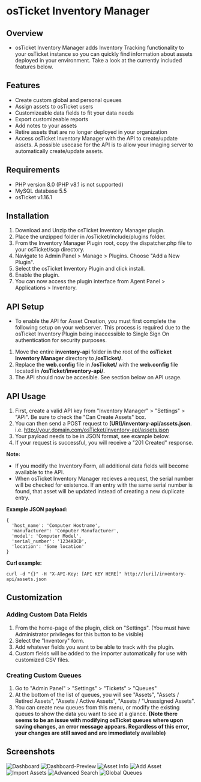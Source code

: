 # osTicket Inventory Manager

## Overview
- osTicket Inventory Manager adds Inventory Tracking functionality to your osTicket instance so you can quickly find information about assets deployed in your environment. Take a look at the currently included features below.

## Features
- Create custom global and personal queues
- Assign assets to osTicket users
- Customizeable data fields to fit your data needs
- Export customizeable reports
- Add notes to your assets
- Retire assets that are no longer deployed in your organization
- Access osTicket Inventory Manager with the API to create/update assets. A possible usecase for the API is to allow your imaging server to automatically create/update assets.

## Requirements
- PHP version 8.0 (PHP v8.1 is not supported)
- MySQL database 5.5
- osTicket v1.16.1

## Installation
1. Download and Unzip the osTicket Inventory Manager plugin.
2. Place the unzipped folder in /osTicket/include/plugins folder.
3. From the Inventory Manager Plugin root, copy the dispatcher.php file to your osTicket/scp directory.
4. Navigate to Admin Panel > Manage > Plugins. Choose "Add a New Plugin".
5. Select the osTicket Inventory Plugin and click install.
6. Enable the plugin.
8. You can now access the plugin interface from Agent Panel > Applications > Inventory.

## API Setup
- To enable the API for Asset Creation, you must first complete the following setup on your webserver. This process is required due to the osTicket Inventory Plugin being inaccessible to Single Sign On authentication for security purposes.
1. Move the entire **inventory-api** folder in the root of the **osTicket Inventory Manager** directory to **/osTicket/**.
2. Replace the **web.config** file in **/osTicket/** with the **web.config** file located in **/osTicket/inventory-api/**.
3. The API should now be accesible. See section below on API usage.

## API Usage
1. First, create a valid API key from "Inventory Manager" > "Settings" > "API". Be sure to check the "Can Create Assets" box.
2. You can then send a POST request to **[URI]/inventory-api/assets.json**. i.e. http://your.domain.com/osTicket/inventory-api/assets.json
3. Your payload needs to be in JSON format, see example below.
4. If your request is successful, you will receive a "201 Created" response.

**Note:** 
- If you modify the Inventory Form, all additional data fields will become available to the API.
- When osTicket Inventory Manager recieves a request, the serial number will be checked for existence. If an entry with the same serial number is found,           that asset will be updated instead of creating a new duplicate entry.

**Example JSON payload:**

    {
      'host_name': 'Computer Hostname',
      'manufacturer': 'Computer Manufacturer',
      'model': 'Computer Model',
      'serial_number': '1234ABCD',
      'location': 'Some location'
    }
                
**Curl example:**
                
    curl -d "{}" -H "X-API-Key: [API KEY HERE]" http://[uri]/inventory-api/assets.json

## Customization
### Adding Custom Data Fields
1. From the home-page of the plugin, click on "Settings". (You must have Administrator privileges for this button to be visible)
2. Select the "Inventory" form.
3. Add whatever fields you want to be able to track with the plugin.
4. Custom fields will be added to the importer automatically for use with customized CSV files.

### Creating Custom Queues
1. Go to "Admin Panel" > "Settings" > "Tickets" > "Queues"
2. At the bottom of the list of queues, you will see "Assets", "Assets / Retired Assets", "Assets / Active Assets", "Assets / "Unassigned Assets". 
3. You can create new queues from this menu, or modify the existing queues to show the data you want to see at a glance. **(Note there seems to be an issue with modifying osTicket queues where upon saving changes, an error message appears. Regardless of this error, your changes are still saved and are immediately available)**

## Screenshots
![Dashboard](/images/Dashboard.png)
![Dashboard-Preview](/images/Dashboard-Preview.png)
![Asset Info](/images/AssetInfo.png)
![Add Asset](/images/AddAsset.png)
![Import Assets](/images/Import.png)
![Advanced Search](/images/AdvancedSearch.png)
![Global Queues](/images/GlobalQueues.png)
